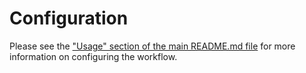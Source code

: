# Configuration

Please see the ["Usage" section of the main README.md file](../README.md#Usage) for more information on configuring the workflow.

